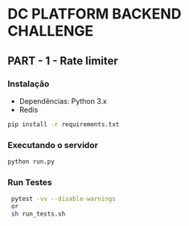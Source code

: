 # DC PLATFORM BACKEND CHALLENGE


## PART - 1 - Rate limiter

### Instalação

- Dependências: Python 3.x
- Redis

```bash
pip install -r requirements.txt
```

### Executando o servidor

```bash
python run.py
```

### Run Testes

```bash
 pytest -vv --disable-warnings
 or
 sh run_tests.sh
```
